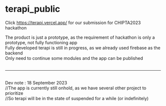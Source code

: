 # terapi_public
Click https://terapi.vercel.app/ for our submission for CHIPTA2023 hackathon

The product is just a prototype, as the requirement of hackathon is only a prototype, not fully functioning app <br>
Fully developed terapi is still in progress, as we already used firebase as the backend <br>
Only need to continue some modules and the app can be published
<br><br>
**********************************************
<br>
Dev note : 18 September 2023 <br>
//The app is currently still onhold, as we have several other project to prioritize <br>
//So terapi will be in the state of suspended for a while (or indefinitely)
